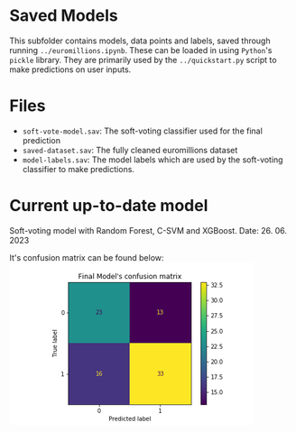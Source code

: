 # Saved Models

This subfolder contains models, data points and labels, saved through running `../euromillions.ipynb`.
These can be loaded in using `Python`'s `pickle` library.
They are primarily used by the `../quickstart.py` script to make predictions on user inputs.

# Files

- `soft-vote-model.sav`: The soft-voting classifier used for the final prediction
- `saved-dataset.sav`: The fully cleaned euromillions dataset
- `model-labels.sav`: The model labels which are used by the soft-voting classifier to make predictions.

# Current up-to-date model

Soft-voting model with Random Forest, C-SVM and XGBoost. Date: 26. 06. 2023

It's confusion matrix can be found below:
![Confusion matrix](../plots/final-model-confusion-matrix.png "Confusion matrix computed on test dataset via the final predictive model.")
